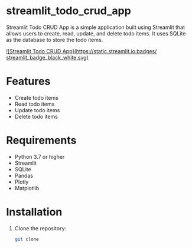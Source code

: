 # streamlit_todo_crud_app
Streamlit Todo CRUD App is a simple application built using Streamlit that allows users to create, read, update, and delete todo items. It uses SQLite as the database to store the todo items.

[![Streamlit Todo CRUD App](https://static.streamlit.io.badges/
streamlit_badge_black_white.svg)](https://todocrudapp-l4hbakfk5pysm9j3xtvgm6.streamlit.app/)



# Features
- Create todo items
- Read todo items
- Update todo items
- Delete todo items

# Requirements
- Python 3.7 or higher
- Streamlit
- SQLite
- Pandas
- Plotly
- Matplotlib

# Installation
1. Clone the repository:
   ```bash
   git clone
   

